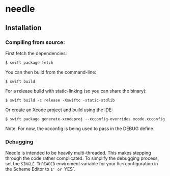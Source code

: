 # needle

## Installation

### Compiling from source:

First fetch the dependencies:

```
$ swift package fetch
```

You can then build from the command-line:

```
$ swift build
```

For a release build with static-linking (so you can share the binary):

```
$ swift build -c release -Xswiftc -static-stdlib
```

Or create an Xcode project and build using the IDE:

```
$ swift package generate-xcodeproj --xcconfig-overrides xcode.xcconfig 
```
Note: For now, the xcconfig is being used to pass in the DEBUG define.

### Debugging

Needle is intended to be heavily multi-threaded. This makes stepping through the code rather complicated. To simplify the debugging process, set the `SINGLE_THREADED` enviroment variable for your `Run` configuration in the Scheme Editor to `1' or `YES`.

